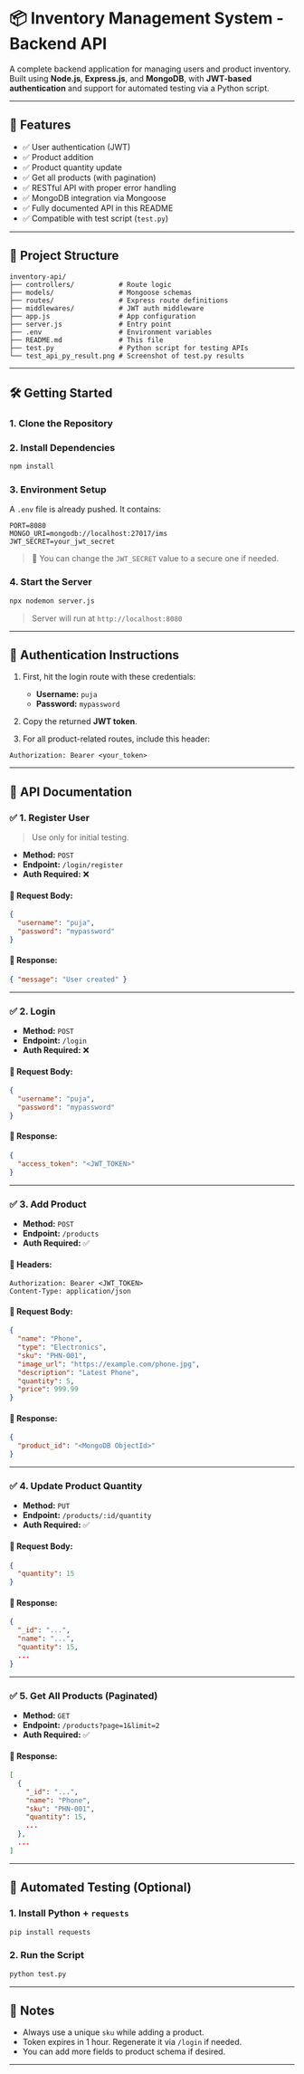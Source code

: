 
# 📦 Inventory Management System - Backend API

A complete backend application for managing users and product inventory. Built using **Node.js**, **Express.js**, and **MongoDB**, with **JWT-based authentication** and support for automated testing via a Python script.

---

## 🚀 Features

- ✅ User authentication (JWT)
- ✅ Product addition
- ✅ Product quantity update
- ✅ Get all products (with pagination)
- ✅ RESTful API with proper error handling
- ✅ MongoDB integration via Mongoose
- ✅ Fully documented API in this README
- ✅ Compatible with test script (`test.py`)

---

## 📁 Project Structure

```
inventory-api/
├── controllers/           # Route logic
├── models/                # Mongoose schemas
├── routes/                # Express route definitions
├── middlewares/           # JWT auth middleware
├── app.js                 # App configuration
├── server.js              # Entry point
├── .env                   # Environment variables
├── README.md              # This file
├── test.py                # Python script for testing APIs
└── test_api_py_result.png # Screenshot of test.py results
```

---

## 🛠️ Getting Started

### 1. Clone the Repository


### 2. Install Dependencies
```bash
npm install
```

### 3. Environment Setup
A `.env` file is already pushed. It contains:
```
PORT=8080
MONGO_URI=mongodb://localhost:27017/ims
JWT_SECRET=your_jwt_secret
```

> 🔐 You can change the `JWT_SECRET` value to a secure one if needed.

### 4. Start the Server
```bash
npx nodemon server.js
```

> Server will run at `http://localhost:8080`

---

## 🔐 Authentication Instructions

1. First, hit the login route with these credentials:
   - **Username:** `puja`
   - **Password:** `mypassword`

2. Copy the returned **JWT token**.

3. For all product-related routes, include this header:
```
Authorization: Bearer <your_token>
```

---

## 📄 API Documentation

### ✅ 1. Register User
> Use only for initial testing.

- **Method:** `POST`
- **Endpoint:** `/login/register`
- **Auth Required:** ❌

#### 🔸 Request Body:
```json
{
  "username": "puja",
  "password": "mypassword"
}
```

#### 🔸 Response:
```json
{ "message": "User created" }
```

---

### ✅ 2. Login
- **Method:** `POST`
- **Endpoint:** `/login`
- **Auth Required:** ❌

#### 🔸 Request Body:
```json
{
  "username": "puja",
  "password": "mypassword"
}
```

#### 🔸 Response:
```json
{
  "access_token": "<JWT_TOKEN>"
}
```

---

### ✅ 3. Add Product
- **Method:** `POST`
- **Endpoint:** `/products`
- **Auth Required:** ✅

#### 🔸 Headers:
```
Authorization: Bearer <JWT_TOKEN>
Content-Type: application/json
```

#### 🔸 Request Body:
```json
{
  "name": "Phone",
  "type": "Electronics",
  "sku": "PHN-001",
  "image_url": "https://example.com/phone.jpg",
  "description": "Latest Phone",
  "quantity": 5,
  "price": 999.99
}
```

#### 🔸 Response:
```json
{
  "product_id": "<MongoDB ObjectId>"
}
```

---

### ✅ 4. Update Product Quantity
- **Method:** `PUT`
- **Endpoint:** `/products/:id/quantity`
- **Auth Required:** ✅

#### 🔸 Request Body:
```json
{
  "quantity": 15
}
```

#### 🔸 Response:
```json
{
  "_id": "...",
  "name": "...",
  "quantity": 15,
  ...
}
```

---

### ✅ 5. Get All Products (Paginated)
- **Method:** `GET`
- **Endpoint:** `/products?page=1&limit=2`
- **Auth Required:** ✅

#### 🔸 Response:
```json
[
  {
    "_id": "...",
    "name": "Phone",
    "sku": "PHN-001",
    "quantity": 15,
    ...
  },
  ...
]
```

---

## 🧪 Automated Testing (Optional)

### 1. Install Python + `requests`
```bash
pip install requests
```

### 2. Run the Script
```bash
python test.py
```

---

## 📌 Notes

- Always use a unique `sku` while adding a product.
- Token expires in 1 hour. Regenerate it via `/login` if needed.
- You can add more fields to product schema if desired.

---

